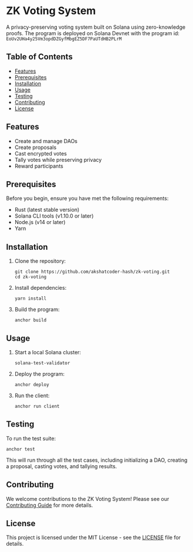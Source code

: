 # ZK Voting System

A privacy-preserving voting system built on Solana using zero-knowledge proofs. The program is deployed on Solana Devnet with the program id: `EoUv2UHa4y25Vm3opdDZGyfMbgEZ5DF7PaUTdHB2PLrM`

## Table of Contents
- [Features](#features)
- [Prerequisites](#prerequisites)
- [Installation](#installation)
- [Usage](#usage)
- [Testing](#testing)
- [Contributing](#contributing)
- [License](#license)

## Features

- Create and manage DAOs
- Create proposals
- Cast encrypted votes
- Tally votes while preserving privacy
- Reward participants

## Prerequisites

Before you begin, ensure you have met the following requirements:

- Rust (latest stable version)
- Solana CLI tools (v1.10.0 or later)
- Node.js (v14 or later)
- Yarn

## Installation

1. Clone the repository:
   ```
   git clone https://github.com/akshatcoder-hash/zk-voting.git
   cd zk-voting
   ```

2. Install dependencies:
   ```
   yarn install
   ```

3. Build the program:
   ```
   anchor build
   ```

## Usage

1. Start a local Solana cluster:
   ```
   solana-test-validator
   ```

2. Deploy the program:
   ```
   anchor deploy
   ```

3. Run the client:
   ```
   anchor run client
   ```

## Testing

To run the test suite:

```
anchor test
```

This will run through all the test cases, including initializing a DAO, creating a proposal, casting votes, and tallying results.

## Contributing

We welcome contributions to the ZK Voting System! Please see our [Contributing Guide](CONTRIBUTING.md) for more details.

## License

This project is licensed under the MIT License - see the [LICENSE](LICENSE) file for details.
